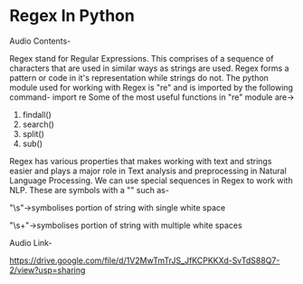 # Regex In Python

Audio Contents-

Regex stand for Regular Expressions. This comprises of a sequence of characters that are used in similar ways as strings are used. Regex forms a pattern 
or code in it's representation while strings do not. 
The python module used for working with Regex is "re" and is imported by the following command-
import re
Some of the most useful functions in "re" module are->
1) findall()
2) search()
3) split()
4) sub()

Regex has various properties that makes working with text and strings easier and plays a major role in Text analysis and preprocessing in Natural Language Processing.
We can use special sequences in Regex to work with NLP. These are symbols with a "\" such as-

"\s"->symbolises portion of string with single white space

"\s+"->symbolises portion of string with multiple white spaces

Audio Link-

https://drive.google.com/file/d/1V2MwTmTrJS_JfKCPKKXd-SvTdS88Q7-2/view?usp=sharing

